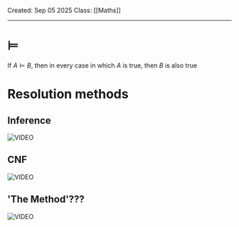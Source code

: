 Created: Sep 05 2025
Class: [[Maths]] 
- - -
# $\vDash$
If $A \vDash B$, then in every case in which $A$ is true, then $B$ is also true

# Resolution methods
## Inference
![VIDEO](https://echo360.org.au/media/90b97c81-d70a-446f-a11d-5060efa762f1/public?currentMediaId=6a14b11e-6c55-4f14-aa47-1a55d954ca93)
## CNF
![VIDEO](https://echo360.org.au/media/2a6b3e3a-1a20-41e7-9557-b8a5eed9d679/public?currentMediaId=65ac1b24-5930-4491-a505-68779016e2c5)
## 'The Method'???
![VIDEO]()
